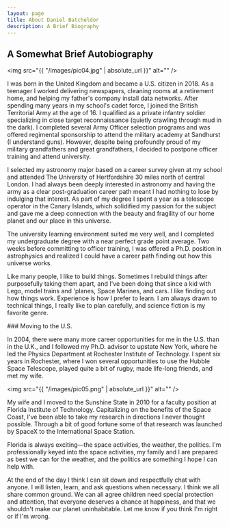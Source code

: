 ```yaml
---
layout: page
title: About Daniel Batcheldor
description: A Brief Biography
---
```

## A Somewhat Brief Autobiography

<span class="image left"><img src="{{ "/images/pic04.jpg" | absolute_url }}" alt="" /></span>
<p>
I was born in the United Kingdom and became a U.S. citizen in 2018. As a teenager I worked delivering newspapers, cleaning rooms at a retirement home, and helping my father's company install data networks. After spending many years in my school's cadet force, I joined the British Territorial Army at the age of 16. I qualified as a private infantry soldier specializing in close target reconnaissance (quietly crawling through mud in the dark). I completed several Army Officer selection programs and was offered regimental sponsorship to attend the military academy at Sandhurst (I understand guns). However, despite being profoundly proud of my military grandfathers and great grandfathers, I decided to postpone officer training and attend university.
</p>
<p>
I selected my astronomy major based on a career survey given at my school and attended The University of Hertfordshire 30 miles north of central London. I had always been deeply interested in astronomy and having the army as a clear post-graduation career path meant I had nothing to lose by indulging that interest. As part of my degree I spent a year as a telescope operator in the Canary Islands, which solidified my passion for the subject and gave me a deep connection with the beauty and fragility of our home planet and our place in this universe.
</p>
<p>
The university learning environment suited me very well, and I completed my undergraduate degree with a near perfect grade point average. Two weeks before committing to officer training, I was offered a Ph.D. position in astrophysics and realized I could have a career path finding out how this universe works.
</p>
<p>
Like many people, I like to build things. Sometimes I rebuild things after purposefully taking them apart, and I've been doing that since a kid with Lego, model trains and 'planes, Space Marines, and cars. I like finding out how things work. Experience is how I prefer to learn. I am always drawn to technical things, I really like to plan carefully, and science fiction is my favorite genre.
</p>
### Moving to the U.S.
<div class="box">
  <p>
  In 2004, there were many more career opportunities for me in the U.S. than in the U.K., and I followed my Ph.D. advisor to upstate New York, where he led the Physics Department at Rochester Institute of Technology. I spent six years in Rochester, where I won several opportunities to use the Hubble Space Telescope, played quite a bit of rugby, made life-long friends, and met my wife.
  </p>
</div>

<span class="image left"><img src="{{ "/images/pic05.png" | absolute_url }}" alt="" /></span>
<p>
My wife and I moved to the Sunshine State in 2010 for a faculty position at Florida Institute of Technology. Capitalizing on the benefits of the Space Coast, I've been able to take my research in directions I never thought possible. Through a bit of good fortune some of that research was launched by SpaceX to the International Space Station.
</p>
<p>
Florida is always exciting&mdash;the space activities, the weather, the politics. I'm professionally keyed into the space activities, my family and I are prepared as best we can for the weather, and the politics are something I hope I can help with.
</p>
<p>
At the end of the day I think I can sit down and respectfully chat with anyone. I will listen, learn, and ask questions when necessary. I think we all share common ground. We can all agree children need special protection and attention, that everyone deserves a chance at happiness, and that we shouldn't make our planet uninhabitable. Let me know if you think I'm right or if I'm wrong.
</p>     
